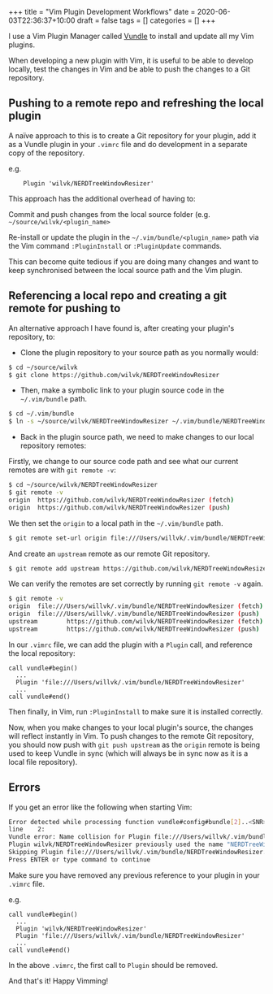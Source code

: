 +++
title = "Vim Plugin Development Workflows"
date = 2020-06-03T22:36:37+10:00
draft = false
tags = []
categories = []
+++

I use a Vim Plugin Manager called [Vundle](https://github.com/VundleVim/Vundle.vim) to install and update all my Vim plugins.

When developing a new plugin with Vim, it is useful to be able to develop locally, test the changes in Vim and be able to push the changes to a Git repository.

## Pushing to a remote repo and refreshing the local plugin

A naïve approach to this is to create a Git repository for your plugin, add it as a Vundle plugin in your `.vimrc` file and do development in a separate copy of the repository.

e.g.

```vim
    Plugin 'wilvk/NERDTreeWindowResizer'
```

This approach has the additional overhead of having to:

Commit and push changes from the local source folder (e.g. `~/source/wilvk/<plugin_name>`

Re-install or update the plugin in the `~/.vim/bundle/<plugin_name>` path via the Vim command `:PluginInstall` or `:PluginUpdate` commands.

This can become quite tedious if you are doing many changes and want to keep synchronised between the local source path and the Vim plugin.

## Referencing a local repo and creating a git remote for pushing to

An alternative approach I have found is, after creating your plugin's repository, to:

- Clone the plugin repository to your source path as you normally would:

```bash
$ cd ~/source/wilvk
$ git clone https://github.com/wilvk/NERDTreeWindowResizer
```

- Then, make a symbolic link to your plugin source code in the `~/.vim/bundle` path.

```bash
$ cd ~/.vim/bundle
$ ln -s ~/source/wilvk/NERDTreeWindowResizer ~/.vim/bundle/NERDTreeWindowResizer
```

- Back in the plugin source path, we need to make changes to our local repository remotes:

Firstly, we change to our source code path and see what our current remotes are with `git remote -v`:

```bash
$ cd ~/source/wilvk/NERDTreeWindowResizer
$ git remote -v
origin  https://github.com/wilvk/NERDTreeWindowResizer (fetch)
origin  https://github.com/wilvk/NERDTreeWindowResizer (push)
```

We then set the `origin` to a local path in the `~/.vim/bundle` path.

```bash
$ git remote set-url origin file:///Users/willvk/.vim/bundle/NERDTreeWindowResize
```

And create an `upstream` remote as our remote Git repository.

```bash
$ git remote add upstream https://github.com/wilvk/NERDTreeWindowResizer
```

We can verify the remotes are set correctly by running `git remote -v` again.

```bash
$ git remote -v
origin  file:///Users/willvk/.vim/bundle/NERDTreeWindowResizer (fetch)
origin  file:///Users/willvk/.vim/bundle/NERDTreeWindowResizer (push)
upstream        https://github.com/wilvk/NERDTreeWindowResizer (fetch)
upstream        https://github.com/wilvk/NERDTreeWindowResizer (push)
```

In our `.vimrc` file, we can add the plugin with a `Plugin` call, and reference the local repository:

```vim
call vundle#begin()
  ...
  Plugin 'file:///Users/willvk/.vim/bundle/NERDTreeWindowResizer'
  ...
call vundle#end()
```

Then finally, in Vim, run `:PluginInstall` to make sure it is installed correctly.

Now, when you make changes to your local plugin's source, the changes will reflect instantly in Vim.
To push changes to the remote Git repository, you should now push with `git push upstream` as the `origin` remote is being used to keep Vundle in sync (which will always be in sync now as it is a local file repository).

## Errors

If you get an error like the following when starting Vim:

```bash
Error detected while processing function vundle#config#bundle[2]..<SNR>7_check_bundle_name:
line    2:
Vundle error: Name collision for Plugin file:///Users/willvk/.vim/bundle/NERDTreeWindowResizer.
Plugin wilvk/NERDTreeWindowResizer previously used the name "NERDTreeWindowResizer".
Skipping Plugin file:///Users/willvk/.vim/bundle/NERDTreeWindowResizer.
Press ENTER or type command to continue
```

Make sure you have removed any previous reference to your plugin in your `.vimrc` file.

e.g.

```vim
call vundle#begin()
  ...
  Plugin 'wilvk/NERDTreeWindowResizer'
  Plugin 'file:///Users/willvk/.vim/bundle/NERDTreeWindowResizer'
  ...
call vundle#end()
```

In the above `.vimrc`, the first call to `Plugin` should be removed.

And that's it! Happy Vimming!
